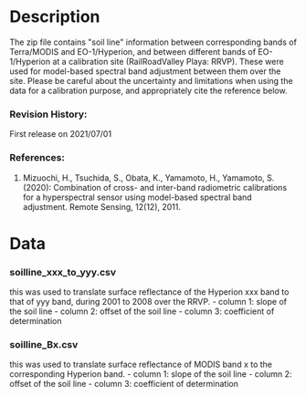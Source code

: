 Description
=======================
The zip file contains "soil line" information between corresponding bands of Terra/MODIS and EO-1/Hyperion, and between different bands of EO-1/Hyperion at a calibration site (RailRoadValley Playa: RRVP). These were used for model-based spectral band adjustment between them over the site. Please be careful about the uncertainty and limitations when using the data for a calibration purpose, and appropriately cite the reference below.

### Revision History:
First release on 2021/07/01

### References:
1. Mizuochi, H., Tsuchida, S., Obata, K., Yamamoto, H., Yamamoto, S. (2020): Combination of cross- and inter-band radiometric calibrations for a hyperspectral sensor using model-based spectral band adjustment. Remote Sensing, 12(12), 2011.

Data
=======================
### soilline_xxx_to_yyy.csv
this was used to translate surface reflectance of the Hyperion xxx band to that of yyy band, during 2001 to 2008 over the RRVP.
	- column 1: slope of the soil line
	- column 2: offset of the soil line
	- column 3: coefficient of determination

### soilline_Bx.csv
this was used to translate surface reflectance of MODIS band x to the corresponding Hyperion band.
	- column 1: slope of the soil line
	- column 2: offset of the soil line
	- column 3: coefficient of determination

